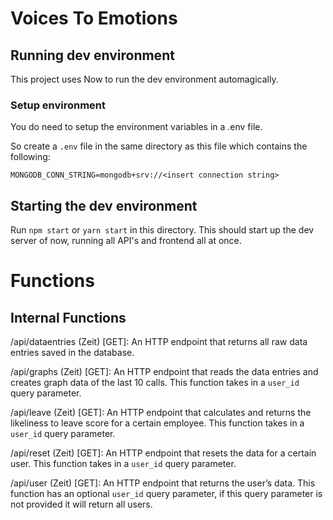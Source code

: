 # Voices To Emotions

## Running dev environment

This project uses Now to run the dev environment automagically.

### Setup environment

You do need to setup the environment variables in a .env file.

So create a `.env` file in the same directory as this file which contains the following:

```shell
MONGODB_CONN_STRING=mongodb+srv://<insert connection string>
```

## Starting the dev environment

Run `npm start` or `yarn start` in this directory.
This should start up the dev server of now, running all API's and frontend all at once.

# Functions
## Internal Functions
/api/dataentries (Zeit) [GET]: An HTTP endpoint that returns all raw data entries saved in the database.

/api/graphs (Zeit) [GET]: An HTTP endpoint that reads the data entries and creates graph data of the last 10 calls. This function takes in a `user_id` query parameter.

/api/leave (Zeit) [GET]: An HTTP endpoint that calculates and returns the likeliness to leave score for a certain employee.  This function takes in a `user_id` query parameter.

/api/reset (Zeit) [GET]: An HTTP endpoint that resets the data for a certain user. This function takes in a `user_id` query parameter.

/api/user (Zeit) [GET]: An HTTP endpoint that returns the user’s data. This function has an optional `user_id` query parameter, if this query parameter is not provided it will return all users.

